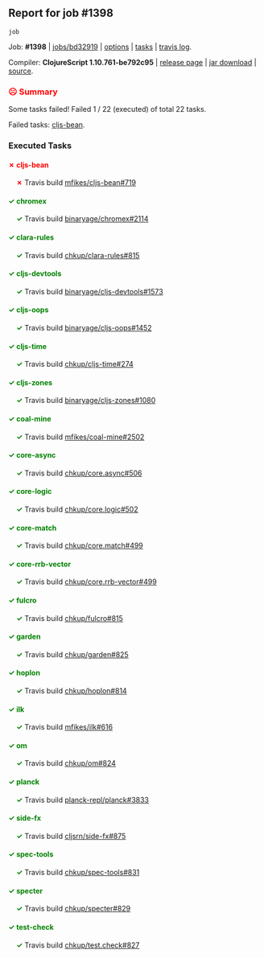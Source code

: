 ## Report for job #1398
```
job
```


Job: **#1398** | [jobs/bd32919](https://github.com/cljs-oss/canary/commit/bd32919d14977dacafdb3032bd038a411a3d1be5) | [options](options.edn) | [tasks](tasks.edn) | [travis log](https://travis-ci.org/cljs-oss/canary/builds/684214080).

Compiler: **ClojureScript 1.10.761-be792c95** | [release page](https://github.com/cljs-oss/canary/releases/tag/r1.10.761-be792c95) | [jar download](https://github.com/cljs-oss/canary/releases/download/r1.10.761-be792c95/clojurescript-1.10.761-be792c95.jar) | [source](https://github.com/clojure/clojurescript/commit/be792c950ad56b23454e9136260ce7a49073323c).

### <b style='color:red'>☹ Summary</b>

Some tasks failed! Failed 1 / 22 (executed) of total 22 tasks.

Failed tasks: [cljs-bean](#-cljs-bean).

### Executed Tasks

#### <b style='color:red'>&#x2717; cljs-bean</b>
&nbsp;&nbsp;&nbsp;&nbsp;<b style='color:red'>&#x2717;</b> Travis build [mfikes/cljs-bean#719](https://travis-ci.org/mfikes/cljs-bean/builds/684215301)<br>

#### <b style='color:green'>&#x2713; chromex</b>
&nbsp;&nbsp;&nbsp;&nbsp;<b style='color:green'>&#x2713;</b> Travis build [binaryage/chromex#2114](https://travis-ci.org/binaryage/chromex/builds/684215289)<br>

#### <b style='color:green'>&#x2713; clara-rules</b>
&nbsp;&nbsp;&nbsp;&nbsp;<b style='color:green'>&#x2713;</b> Travis build [chkup/clara-rules#815](https://travis-ci.org/chkup/clara-rules/builds/684215297)<br>

#### <b style='color:green'>&#x2713; cljs-devtools</b>
&nbsp;&nbsp;&nbsp;&nbsp;<b style='color:green'>&#x2713;</b> Travis build [binaryage/cljs-devtools#1573](https://travis-ci.org/binaryage/cljs-devtools/builds/684215299)<br>

#### <b style='color:green'>&#x2713; cljs-oops</b>
&nbsp;&nbsp;&nbsp;&nbsp;<b style='color:green'>&#x2713;</b> Travis build [binaryage/cljs-oops#1452](https://travis-ci.org/binaryage/cljs-oops/builds/684215303)<br>

#### <b style='color:green'>&#x2713; cljs-time</b>
&nbsp;&nbsp;&nbsp;&nbsp;<b style='color:green'>&#x2713;</b> Travis build [chkup/cljs-time#274](https://travis-ci.org/chkup/cljs-time/builds/684215309)<br>

#### <b style='color:green'>&#x2713; cljs-zones</b>
&nbsp;&nbsp;&nbsp;&nbsp;<b style='color:green'>&#x2713;</b> Travis build [binaryage/cljs-zones#1080](https://travis-ci.org/binaryage/cljs-zones/builds/684215347)<br>

#### <b style='color:green'>&#x2713; coal-mine</b>
&nbsp;&nbsp;&nbsp;&nbsp;<b style='color:green'>&#x2713;</b> Travis build [mfikes/coal-mine#2502](https://travis-ci.org/mfikes/coal-mine/builds/684215364)<br>

#### <b style='color:green'>&#x2713; core-async</b>
&nbsp;&nbsp;&nbsp;&nbsp;<b style='color:green'>&#x2713;</b> Travis build [chkup/core.async#506](https://travis-ci.org/chkup/core.async/builds/684215353)<br>

#### <b style='color:green'>&#x2713; core-logic</b>
&nbsp;&nbsp;&nbsp;&nbsp;<b style='color:green'>&#x2713;</b> Travis build [chkup/core.logic#502](https://travis-ci.org/chkup/core.logic/builds/684215370)<br>

#### <b style='color:green'>&#x2713; core-match</b>
&nbsp;&nbsp;&nbsp;&nbsp;<b style='color:green'>&#x2713;</b> Travis build [chkup/core.match#499](https://travis-ci.org/chkup/core.match/builds/684215374)<br>

#### <b style='color:green'>&#x2713; core-rrb-vector</b>
&nbsp;&nbsp;&nbsp;&nbsp;<b style='color:green'>&#x2713;</b> Travis build [chkup/core.rrb-vector#499](https://travis-ci.org/chkup/core.rrb-vector/builds/684215376)<br>

#### <b style='color:green'>&#x2713; fulcro</b>
&nbsp;&nbsp;&nbsp;&nbsp;<b style='color:green'>&#x2713;</b> Travis build [chkup/fulcro#815](https://travis-ci.org/chkup/fulcro/builds/684215379)<br>

#### <b style='color:green'>&#x2713; garden</b>
&nbsp;&nbsp;&nbsp;&nbsp;<b style='color:green'>&#x2713;</b> Travis build [chkup/garden#825](https://travis-ci.org/chkup/garden/builds/684215584)<br>

#### <b style='color:green'>&#x2713; hoplon</b>
&nbsp;&nbsp;&nbsp;&nbsp;<b style='color:green'>&#x2713;</b> Travis build [chkup/hoplon#814](https://travis-ci.org/chkup/hoplon/builds/684215384)<br>

#### <b style='color:green'>&#x2713; ilk</b>
&nbsp;&nbsp;&nbsp;&nbsp;<b style='color:green'>&#x2713;</b> Travis build [mfikes/ilk#616](https://travis-ci.org/mfikes/ilk/builds/684215556)<br>

#### <b style='color:green'>&#x2713; om</b>
&nbsp;&nbsp;&nbsp;&nbsp;<b style='color:green'>&#x2713;</b> Travis build [chkup/om#824](https://travis-ci.org/chkup/om/builds/684215572)<br>

#### <b style='color:green'>&#x2713; planck</b>
&nbsp;&nbsp;&nbsp;&nbsp;<b style='color:green'>&#x2713;</b> Travis build [planck-repl/planck#3833](https://travis-ci.org/planck-repl/planck/builds/684215426)<br>

#### <b style='color:green'>&#x2713; side-fx</b>
&nbsp;&nbsp;&nbsp;&nbsp;<b style='color:green'>&#x2713;</b> Travis build [cljsrn/side-fx#875](https://travis-ci.org/cljsrn/side-fx/builds/684215512)<br>

#### <b style='color:green'>&#x2713; spec-tools</b>
&nbsp;&nbsp;&nbsp;&nbsp;<b style='color:green'>&#x2713;</b> Travis build [chkup/spec-tools#831](https://travis-ci.org/chkup/spec-tools/builds/684215538)<br>

#### <b style='color:green'>&#x2713; specter</b>
&nbsp;&nbsp;&nbsp;&nbsp;<b style='color:green'>&#x2713;</b> Travis build [chkup/specter#829](https://travis-ci.org/chkup/specter/builds/684215462)<br>

#### <b style='color:green'>&#x2713; test-check</b>
&nbsp;&nbsp;&nbsp;&nbsp;<b style='color:green'>&#x2713;</b> Travis build [chkup/test.check#827](https://travis-ci.org/chkup/test.check/builds/684215667)<br>